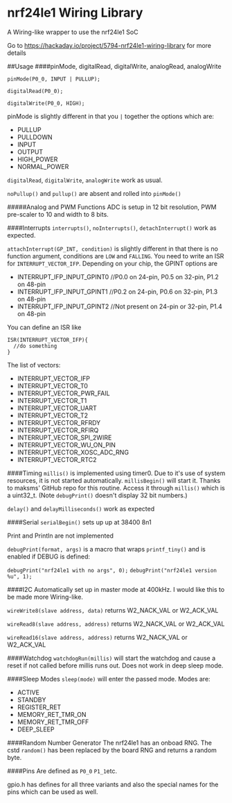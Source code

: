 # nrf24le1 Wiring Library
A Wiring-like wrapper to use the nrf24le1 SoC

Go to https://hackaday.io/project/5794-nrf24le1-wiring-library for more details

##Usage
####pinMode, digitalRead, digitalWrite, analogRead, analogWrite

`pinMode(P0_0, INPUT | PULLUP);`

`digitalRead(P0_0);`

`digitalWrite(P0_0, HIGH);`

pinMode is slightly different in that you `|` together the options which are:
* PULLUP
* PULLDOWN
* INPUT
* OUTPUT
* HIGH_POWER
* NORMAL_POWER

`digitalRead`, `digitalWrite`, `analogWrite` work as usual.

`noPullup()` and `pullup()` are absent and rolled into `pinMode()`

#####Analog and PWM Functions
ADC is setup in 12 bit resolution, PWM pre-scaler to 10 and width to 8 bits. 

####Interrupts
`interrupts()`, `noInterrupts()`, `detachInterrupt()` work as expected.

`attachInterrupt(GP_INT, condition)` is slightly different in that there is no function argument, conditions are `LOW` and `FALLING`. You need to write an ISR for `INTERRUPT_VECTOR_IFP`. Depending on your chip, the GPINT options are
* INTERRUPT_IFP_INPUT_GPINT0 //P0.0 on 24-pin, P0.5 on 32-pin, P1.2 on 48-pin
* INTERRUPT_IFP_INPUT_GPINT1 //P0.2 on 24-pin, P0.6 on 32-pin, P1.3 on 48-pin
* INTERRUPT_IFP_INPUT_GPINT2 //Not present on 24-pin or 32-pin, P1.4 on 48-pin

You can define an ISR like

```
ISR(INTERRUPT_VECTOR_IFP){
  //do something
}
```

The list of vectors:
* INTERRUPT_VECTOR_IFP
* INTERRUPT_VECTOR_T0
* INTERRUPT_VECTOR_PWR_FAIL
* INTERRUPT_VECTOR_T1
* INTERRUPT_VECTOR_UART
* INTERRUPT_VECTOR_T2
* INTERRUPT_VECTOR_RFRDY
* INTERRUPT_VECTOR_RFIRQ
* INTERRUPT_VECTOR_SPI_2WIRE
* INTERRUPT_VECTOR_WU_ON_PIN
* INTERRUPT_VECTOR_XOSC_ADC_RNG
* INTERRUPT_VECTOR_RTC2

####Timing
`millis()` is implemented using timer0. Due to it's use of system resources, it is not started automatically. `millisBegin()` will start it. Thanks to maksms' GitHub repo for this routine. Access it through `millis()` which is a uint32_t. (Note `debugPrint()` doesn't display 32 bit numbers.) 

`delay()` and `delayMilliseconds()` work as expected

####Serial
`serialBegin()` sets up up at 38400 8n1

Print and Println are not implemented

`debugPrint(format, args)` is a macro that wraps `printf_tiny()` and is enabled if DEBUG is defined:

`debugPrint("nrf24le1 with no args", 0);`
`debugPrint("nrf24le1 version %u", 1);`

####I2C
Automatically set up in master mode at 400kHz. I would like this to be made more Wiring-like. 

`wireWrite8(slave address, data)` returns W2_NACK_VAL or W2_ACK_VAL

`wireRead8(slave address, address)` returns W2_NACK_VAL or W2_ACK_VAL

`wireRead16(slave address, address)` returns W2_NACK_VAL or W2_ACK_VAL

####Watchdog
`watchdogRun(millis)` will start the watchdog and cause a reset if not called before millis runs out. Does not work in deep sleep mode. 

####Sleep Modes
`sleep(mode)` will enter the passed mode. Modes are:
* ACTIVE
* STANDBY
* REGISTER_RET
* MEMORY_RET_TMR_ON
* MEMORY_RET_TMR_OFF
* DEEP_SLEEP

####Random Number Generator
The nrf24le1 has an onboad RNG. The cstd `random()` has been replaced by the board RNG and returns a random byte. 

####Pins
Are defined as `P0_0` `P1_1`etc. 

gpio.h has defines for all three variants and also the special names for the pins which can be used as well. 
